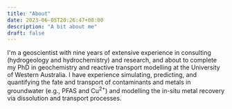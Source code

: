 ```yaml
---
title: "About"
date: 2023-06-05T20:26:47+08:00
description: "A bit about me"
draft: false
---
```


I'm a geoscientist with nine years of extensive experience in consulting (hydrogeology and hydrochemistry) and research, and about to complete my PhD in geochemistry and reactive transport modelling at the University of Western Australia. I have experience simulating, predicting, and quantifying the fate and transport of contaminants and metals in groundwater (e.g., PFAS and Cu$^{2+}$) and modelling the in-situ metal recovery via dissolution and transport processes. 


